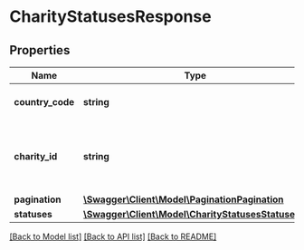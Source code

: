 # CharityStatusesResponse

## Properties
Name | Type | Description | Notes
------------ | ------------- | ------------- | -------------
**country_code** | **string** | [ISO 3166-1 alpha-2](https://en.wikipedia.org/wiki/ISO_3166-1_alpha-2) country code | 
**charity_id** | **string** | Charity registration and subsidiary numbers in format &#x60;charityId-subsidiaryNumber&#x60; | 
**pagination** | [**\Swagger\Client\Model\PaginationPagination**](PaginationPagination.md) |  | 
**statuses** | [**\Swagger\Client\Model\CharityStatusesStatuses[]**](CharityStatusesStatuses.md) |  | 

[[Back to Model list]](../README.md#documentation-for-models) [[Back to API list]](../README.md#documentation-for-api-endpoints) [[Back to README]](../README.md)


